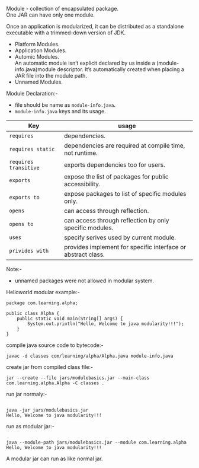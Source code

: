 Module - collection of encapsulated package.  
One JAR can have only one module. 

Once an application is modularized, it can be distributed as a standalone executable with a trimmed-down version of JDK.

- Platform Modules.
- Application Modules.
- Automic Modules.   
    An automatic module isn’t explicit declared by us inside a (module-info.java)module descriptor. It’s automatically
    created when placing a JAR file into the module path.
- Unnamed Modules.

Module Declaration:-
  - file should be name as `module-info.java`.
  - `module-info.java` keys and its usage.   
  
 
| Key | usage |  
| - | - |      
| `requires` | dependencies.   |
| `requires static` | dependencies are required at compile time, not runtime. |
| `requires transitive` | exports dependencies too for users. |
| `exports` | expose the list of packages for public accessibility. |
| `exports to` | expose packages to list of specific modules only. |
| `opens` | can access through reflection. |
| `opens to` | can access through reflection by only specific modules. |
| `uses` |  specify serives used by current module. |
| `privides with` | provides implement for specific interface or abstract class. |

Note:-
- unnamed packages were not allowed in modular system.
   
Helloworld modular example:-   

```
package com.learning.alpha;

public class Alpha {
    public static void main(String[] args) {
        System.out.println("Hello, Welcome to java modularity!!!");
    }
}

```

compile java source code to bytecode:-   

```
javac -d classes com/learning/alpha/Alpha.java module-info.java

```   

create jar from compiled class file:-   

```
jar --create --file jars/modulebasics.jar --main-class com.learning.alpha.Alpha -C classes .

```   

run jar normaly:-   

```

java -jar jars/modulebasics.jar
Hello, Welcome to java modularity!!!

```

run as modular jar:-   

```

java --module-path jars/modulebasics.jar --module com.learning.alpha    
Hello, Welcome to java modularity!!!

```
A modular jar can run as like normal jar.
